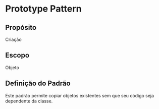 # Prototype Pattern

## Propósito
Criação

## Escopo
Objeto

## Definição do Padrão
Este padrão permite copiar objetos existentes sem que seu código seja dependente da classe.